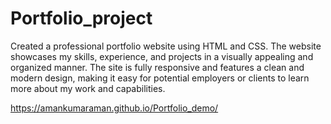 # Portfolio_project

Created a professional portfolio website using HTML and CSS.
                The website showcases my skills, experience, and projects in a
                visually appealing and organized manner. The site is fully
                responsive and features a clean and modern design, making it
                easy for potential employers or clients to learn more about my
                work and capabilities.

https://amankumaraman.github.io/Portfolio_demo/
